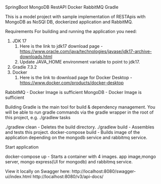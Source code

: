 SpringBoot MongoDB RestAPI Docker RabbitMQ Gradle

This is a model project with sample implementation of RESTApis with MongoDB as NoSQl DB, dockerized application and RabbitMQ.

Requirements
For building and running the application you need:

1. JDK 17
   1. Here is the link to jdk17 download page - https://www.oracle.com/java/technologies/javase/jdk17-archive-downloads.html
   2. Update JAVA_HOME environment variable to point to jdk17.
2. Gradle 7.3.2 
3. Docker
   1. Here is the link to download page for Docker Desktop - https://www.docker.com/products/docker-desktop

RabbitMQ - Docker Image is sufficient
MongoDB  - Docker Image is sufficient


Building
Gradle is the main tool for build & dependency management. You will be able to run gradle commands via the gradle
wrapper in the root of this project, e.g. ./gradlew tasks

./gradlew clean - Deletes the build directory.
./gradlew build - Assembles and tests this project.
docker-compose build - Builds image of the application depending on the mongodb service and rabbitmq service.

Start application

docker-compose up - Starts a container with 4 images. app image,mongo server, mongo express(UI for mongodb) and rabbitmq service.

View it locally on Swagger here:
http://localhost:8080/swagger-ui/index.html
http://localhost:8080/v3/api-docs/